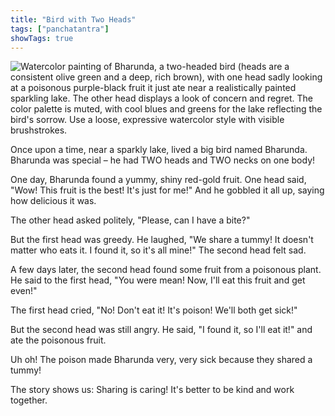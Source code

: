 ```yaml
---
title: "Bird with Two Heads"
tags: ["panchatantra"]
showTags: true
---
```


![Watercolor painting of Bharunda, a two-headed bird (heads are a consistent olive green and a deep, rich brown), with one head sadly looking at a poisonous purple-black fruit it just ate near a realistically painted sparkling lake. The other head displays a look of concern and regret. The color palette is muted, with cool blues and greens for the lake reflecting the bird's sorrow. Use a loose, expressive watercolor style with visible brushstrokes.](/images/image_panchatantra-bird-with-two-heads2.png)


Once upon a time, near a sparkly lake, lived a big bird named Bharunda.  Bharunda was special – he had TWO heads and TWO necks on one body!

One day, Bharunda found a yummy, shiny red-gold fruit.  One head said, "Wow! This fruit is the best! It's just for me!"  And he gobbled it all up, saying how delicious it was.

The other head asked politely, "Please, can I have a bite?" 

But the first head was greedy. He laughed, "We share a tummy! It doesn't matter who eats it. I found it, so it's all mine!"  The second head felt sad.

A few days later, the second head found some fruit from a poisonous plant.  He said to the first head, "You were mean! Now, I'll eat this fruit and get even!" 

The first head cried, "No! Don't eat it! It's poison! We'll both get sick!" 

But the second head was still angry.  He said, "I found it, so I'll eat it!" and ate the poisonous fruit.

Uh oh!  The poison made Bharunda very, very sick because they shared a tummy!  

The story shows us:  Sharing is caring!  It's better to be kind and work together.
